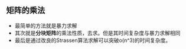 ## 矩阵的乘法
- 最简单的方法就是暴力求解
- 其次就是**分块矩阵**的乘法性质，去求。但是其时间复杂度与暴力求解相同
- 最后是通过改良的Strassen算法求解可以突破o(n^3)的时间复杂度。
